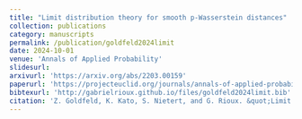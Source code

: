 ```yaml
---
title: "Limit distribution theory for smooth p-Wasserstein distances"
collection: publications
category: manuscripts
permalink: /publication/goldfeld2024limit
date: 2024-10-01
venue: 'Annals of Applied Probability'
slidesurl: 
arxivurl: 'https://arxiv.org/abs/2203.00159'
paperurl: 'https://projecteuclid.org/journals/annals-of-applied-probability/volume-34/issue-2/Limit-distribution-theory-for-smooth-p-Wasserstein-distances/10.1214/23-AAP2028.short'
bibtexurl: 'http://gabrielrioux.github.io/files/goldfeld2024limit.bib'
citation: 'Z. Goldfeld, K. Kato, S. Nietert, and G. Rioux. &quot;Limit distribution theory for smooth p-Wasserstein distances.&quot; <i>Annals of Applied Probability</i>. 34(2), 2024, pp.2447-2487.'
---
```

